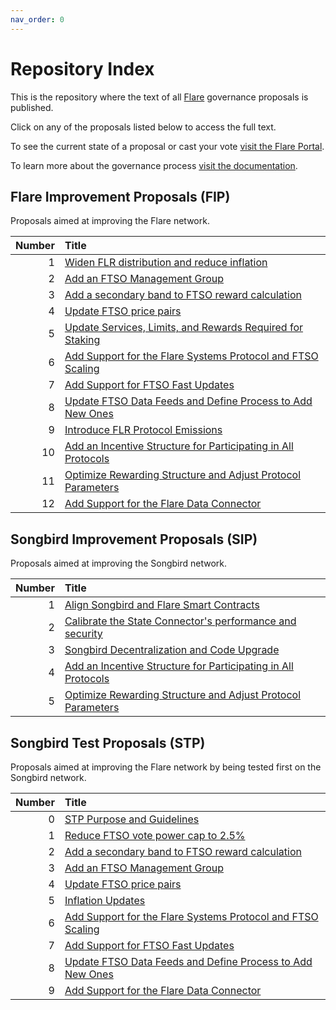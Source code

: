 ```yaml
---
nav_order: 0
---
```


# Repository Index

This is the repository where the text of all [Flare](https://flare.network) governance proposals is published.

Click on any of the proposals listed below to access the full text.

To see the current state of a proposal or cast your vote [visit the Flare Portal](https://portal.flare.network).

To learn more about the governance process [visit the documentation](https://docs.flare.network/tech/governance).

## Flare Improvement Proposals (FIP)

Proposals aimed at improving the Flare network.

| Number | Title                                                                            |
| -----: | :------------------------------------------------------------------------------- |
|      1 | [Widen FLR distribution and reduce inflation](FIP/FIP_1.md)                      |
|      2 | [Add an FTSO Management Group](FIP/FIP_2.md)                                     |
|      3 | [Add a secondary band to FTSO reward calculation](FIP/FIP_3.md)                  |
|      4 | [Update FTSO price pairs](FIP/FIP_4.md)                                          |
|      5 | [Update Services, Limits, and Rewards Required for Staking](FIP/FIP_5.md)        |
|      6 | [Add Support for the Flare Systems Protocol and FTSO Scaling](FIP/FIP_6.md)      |
|      7 | [Add Support for FTSO Fast Updates](FIP/FIP_7.md)                                |
|      8 | [Update FTSO Data Feeds and Define Process to Add New Ones](./FIP/FIP_8.md)      |
|      9 | [Introduce FLR Protocol Emissions](./FIP/FIP_9.md)                               |
|     10 | [Add an Incentive Structure for Participating in All Protocols](FIP/FIP_10.md)   |
|     11 | [Optimize Rewarding Structure and Adjust Protocol Parameters](FIP/FIP_11.md)     |
|     12 | [Add Support for the Flare Data Connector](FIP/FIP_12.md)                        |

## Songbird Improvement Proposals (SIP)

Proposals aimed at improving the Songbird network.

| Number | Title                                                                         |
| -----: | :---------------------------------------------------------------------------- |
|      1 | [Align Songbird and Flare Smart Contracts](SIP/SIP_1.md)                      |
|      2 | [Calibrate the State Connector's performance and security](SIP/SIP_2.md)      |
|      3 | [Songbird Decentralization and Code Upgrade](SIP/SIP_3.md)                    |
|      4 | [Add an Incentive Structure for Participating in All Protocols](SIP/SIP_4.md) |
|      5 | [Optimize Rewarding Structure and Adjust Protocol Parameters](SIP/SIP_5.md)   |

## Songbird Test Proposals (STP)

Proposals aimed at improving the Flare network by being tested first on the Songbird network.

| Number | Title                                                                       |
| -----: | :-------------------------------------------------------------------------- |
|      0 | [STP Purpose and Guidelines](STP/STP_0.md)                                  |
|      1 | [Reduce FTSO vote power cap to 2.5%](STP/STP_1.md)                          |
|      2 | [Add a secondary band to FTSO reward calculation](STP/STP_2.md)             |
|      3 | [Add an FTSO Management Group](STP/STP_3.md)                                |
|      4 | [Update FTSO price pairs](STP/STP_4.md)                                     |
|      5 | [Inflation Updates](STP/STP_5.md)                                           |
|      6 | [Add Support for the Flare Systems Protocol and FTSO Scaling](STP/STP_6.md) |
|      7 | [Add Support for FTSO Fast Updates](STP/STP_7.md)                           |
|      8 | [Update FTSO Data Feeds and Define Process to Add New Ones](STP/STP_8.md)   |
|      9 | [Add Support for the Flare Data Connector](STP/STP_9.md)        	           |

<style>
    table thead tr th:first-child {
        width: 50px;
    }
</style>
